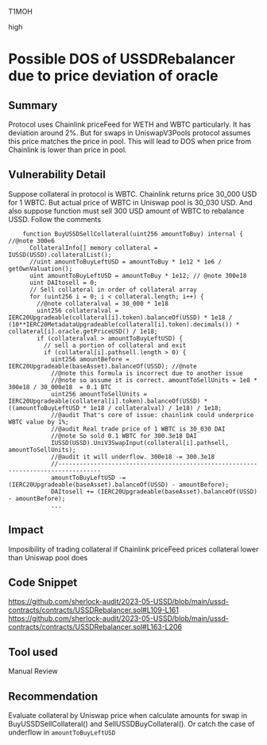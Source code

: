 T1MOH

high

# Possible DOS of USSDRebalancer due to price deviation of oracle

## Summary
Protocol uses Chainlink priceFeed for WETH and WBTC particularly. It has deviation around 2%.
But for swaps in UniswapV3Pools protocol assumes this price matches the price in pool. This will lead to DOS when price from Chainlink is lower than price in pool.

## Vulnerability Detail
Suppose collateral in protocol is WBTC. Chainlink returns price 30_000 USD for 1 WBTC. But actual price of WBTC in Uniswap pool is 30_030 USD.
And also suppose function must sell 300 USD amount of WBTC to rebalance USSD.
Follow the comments
```solidity
    function BuyUSSDSellCollateral(uint256 amountToBuy) internal { //@note 300e6
      CollateralInfo[] memory collateral = IUSSD(USSD).collateralList();
      //uint amountToBuyLeftUSD = amountToBuy * 1e12 * 1e6 / getOwnValuation();
      uint amountToBuyLeftUSD = amountToBuy * 1e12; // @note 300e18
      uint DAItosell = 0;
      // Sell collateral in order of collateral array
      for (uint256 i = 0; i < collateral.length; i++) {
        //@note collateralval = 30_000 * 1e18
        uint256 collateralval = IERC20Upgradeable(collateral[i].token).balanceOf(USSD) * 1e18 / (10**IERC20MetadataUpgradeable(collateral[i].token).decimals()) * collateral[i].oracle.getPriceUSD() / 1e18;
        if (collateralval > amountToBuyLeftUSD) {
          // sell a portion of collateral and exit
          if (collateral[i].pathsell.length > 0) {
            uint256 amountBefore = IERC20Upgradeable(baseAsset).balanceOf(USSD); //@note
            //@note this formula is incorrect due to another issue
            //@note so assume it is correct. amountToSellUnits = 1e8 * 300e18 / 30_000e18  = 0.1 BTC
            uint256 amountToSellUnits = IERC20Upgradeable(collateral[i].token).balanceOf(USSD) * ((amountToBuyLeftUSD * 1e18 / collateralval) / 1e18) / 1e18;
            //@audit That's core of issue: chainlink could underprice WBTC value by 1%;
            //@audit Real trade price of 1 WBTC is 30_030 DAI
            //@note So sold 0.1 WBTC for 300.3e18 DAI
            IUSSD(USSD).UniV3SwapInput(collateral[i].pathsell, amountToSellUnits);
            //@audit it will underflow. 300e18 -= 300.3e18
            //----------------------------------------------------------------------------------
            amountToBuyLeftUSD -= (IERC20Upgradeable(baseAsset).balanceOf(USSD) - amountBefore);
            DAItosell += (IERC20Upgradeable(baseAsset).balanceOf(USSD) - amountBefore);
            ...
```

## Impact
Imposibility of trading collateral if Chainlink priceFeed prices collateral lower than Uniswap pool does

## Code Snippet
https://github.com/sherlock-audit/2023-05-USSD/blob/main/ussd-contracts/contracts/USSDRebalancer.sol#L109-L161
https://github.com/sherlock-audit/2023-05-USSD/blob/main/ussd-contracts/contracts/USSDRebalancer.sol#L163-L206

## Tool used

Manual Review

## Recommendation
Evaluate collateral by Uniswap price when calculate amounts for swap in BuyUSSDSellCollateral() and SellUSSDBuyCollateral().
Or catch the case of underflow in `amountToBuyLeftUSD`
